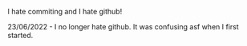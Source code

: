 I hate commiting and I hate github!

23/06/2022 - I no longer hate github. It was confusing asf when I first started.
